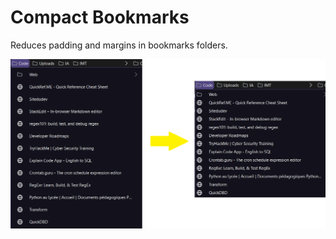 # Compact Bookmarks
Reduces padding and margins in bookmarks folders.

![comparison](./images/comparison.png)
